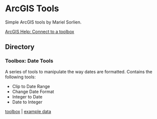 # ArcGIS Tools
Simple ArcGIS tools by Mariel Sorlien.

[ArcGIS Help: Connect to a toolbox](https://pro.arcgis.com/en/pro-app/help/projects/connect-to-a-toolbox.htm)

## Directory

### Toolbox: Date Tools
A series of tools to manipulate the way dates are formatted. Contains the following tools:
- Clip to Date Range
- Change Date Format
- Integer to Date
- Date to Integer

[toolbox](https://github.com/msorlien/ArcGIS-Tools/blob/master/Tools/DateTools.pyt) | [example data](https://github.com/msorlien/ArcGIS-Tools/blob/master/Example%20Data/DateTools.zip)
